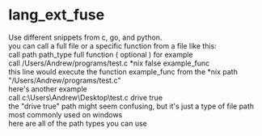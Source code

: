# lang_ext_fuse
Use different snippets from c, go, and python.<br>
you can call a full file or a specific function from a file like this:<br>
call path path_type full function ( optional ) for example<br>
call /Users/Andrew/programs/test.c *nix false example_func<br>
this line would execute the function example_func from the *nix path "/Users/Andrew/programs/test.c"<br>
here's another example<br>
call c:\Users\Andrew\Desktop\test.c drive true<br>
the "drive true" path might seem confusing, but it's just a type of file path most commonly used on windows<br>
here are all of the	path types you can use<br>
<br>
<br>
<br>